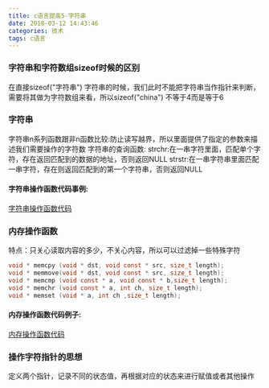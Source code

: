 ```yaml
---
title: c语言提高5-字符串
date: 2018-03-12 14:43:46
categories: 技术
tags: c语言
---
```


### 字符串和字符数组sizeof时候的区别
在直接sizeof("字符串") 字符串的时候，我们此时不能把字符串当作指针来判断，需要将其做为字符数组来看，所以sizeof("china") 不等于4而是等于6

### 字符串
字符串n系列函数跟非n函数比较:防止读写越界，所以里面提供了指定的参数来描述我们需要操作的字符数
字符串的查询函数:
strchr:在一串字符里面，匹配单个字符，存在返回匹配到的数据的地址，否则返回NULL
strstr:在一串字符串里面匹配一串字符，存在则返回匹配到的第一个字符串，否则返回NULL

#### 字符串操作函数代码事例:
[字符串操作函数代码](字符串操作函数代码.c)


### 内存操作函数
特点：只关心读取内容的多少，不关心内容，所以可以过滤掉一些特殊字符
```c
void * memcpy (void * dst, void const * src, size_t length);
void * memmove(void * dst, void const * src, size_t length);
void * memcmp (void const * a, void const * b,size_t length);
void * memchr (void const * a, int ch, size_t length);
void * memset (void * a, int ch ,size_t length);
```

#### 内存操作函数代码例子:
[内存操作函数代码](内存操作函数代码.c)

### 操作字符指针的思想
定义两个指针，记录不同的状态值，再根据对应的状态来进行赋值或者其他操作 


